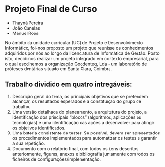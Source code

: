 # Projeto Final de Curso

* Thayná Pereira
* João Canelas
* Manuel Rosa

No âmbito da unidade curricular (UC) de Projeto e Desenvolvimento Informático, foi-nos proposto um projeto que reunisse os conhecimentos adquiridos por nós ao longo da licenciatura de Informática de Gestão. Posto isto, decidimos realizar um projeto integrado em contexto empresarial, para o qual escolhemos a organização Goodenteq, Lda - um laboratório de próteses dentárias situado em Santa Clara, Coimbra. 

## Trabalho dividido em quatro intregáveis:
  1. Descrição geral do tema, os principais objetivos que se pretendem alcançar, os resultados esperados e a constituição do grupo de trabalho. 
  2. Uma versão detalhada do planeamento, a arquitetura do projeto, a identificação dos principais “blocos” (algoritmos, aplicações ou tecnologias) e uma identificação das ações a desenvolver para atingir os objetivos identificados. 
  3. Uma bateria consistente de testes. Se possível, devem ser apresentados os procedimentos implementados para automatizar os testes e garantir a sua repetição.
  4. Documento com o relatório final, com todos os itens descritos anteriormente, figuras, anexos e bibliografia juntamente com todos os ficheiros de configurações/implementação. 
